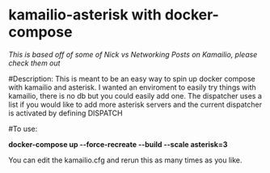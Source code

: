 # kamailio-asterisk with docker-compose

*This is based off of some of Nick vs Networking Posts on Kamailio, please check them out*

#Description:
This is meant to be an easy way to spin up docker compose with kamailio and asterisk. I wanted an enviroment to easily try things with kamailio, there is no db but you could easily add one. The dispatcher uses a list if you would like to add more asterisk servers and the current dispatcher is activated by defining DISPATCH

#To use:

**docker-compose up --force-recreate --build --scale asterisk=3**

You can edit the kamailio.cfg and rerun this as many times as you like.
